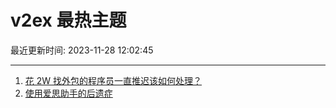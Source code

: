 # v2ex 最热主题

最近更新时间: 2023-11-28 12:02:45

--- 
1. [花 2W 找外包的程序员一直推迟该如何处理？](https://www.v2ex.com/t/995760) 
2. [使用爱思助手的后遗症](https://www.v2ex.com/t/995782) 

